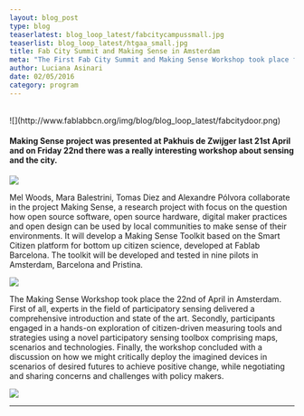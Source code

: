 ```yaml
---
layout: blog_post
type: blog
teaserlatest: blog_loop_latest/fabcitycampussmall.jpg
teaserlist: blog_loop_latest/htgaa_small.jpg
title: Fab City Summit and Making Sense in Amsterdam
meta: "The First Fab City Summit and Making Sense Workshop took place from 20th to 22nd of April in Amsterdam's Fab City Campus, Makerversity and Pakhuis de Zwijger"
author: Luciana Asinari
date: 02/05/2016
category: program
---
```



<br>
![](http://www.fablabbcn.org/img/blog/blog_loop_latest/fabcitydoor.png)


#### Making Sense project was presented at Pakhuis de Zwijger last 21st April and on Friday 22nd there was a really interesting workshop about sensing and the city.

![](http://www.fablabbcn.org/img/blog/blog_loop_latest/dsc_8463.png)

Mel Woods, Mara Balestrini, Tomas Diez and Alexandre P&oacute;lvora collaborate in the project Making Sense, a research project with focus on the question how open source software, open source hardware, digital maker practices and open design can be used by local communities to make sense of their environments. It will develop a Making Sense Toolkit based on the Smart Citizen platform for bottom up citizen science, developed at Fablab Barcelona. The toolkit will be developed and tested in nine pilots in Amsterdam, Barcelona and Pristina.

![](http://www.fablabbcn.org/img/blog/blog_loop_latest/dsc_8230.png)

The Making Sense Workshop took place the 22nd of April in Amsterdam. First of all, experts in the field of participatory sensing delivered a comprehensive introduction and state of the art. Secondly, participants engaged in a hands-on exploration of citizen-driven measuring tools and strategies using a novel participatory sensing toolbox comprising maps, scenarios and technologies. Finally, the workshop concluded with a discussion on how we might critically deploy the imagined devices in scenarios of desired futures to achieve positive change, while negotiating and sharing concerns and challenges with policy makers.

![](http://www.fablabbcn.org/img/blog/blog_loop_latest/dsc_8262.png)

---